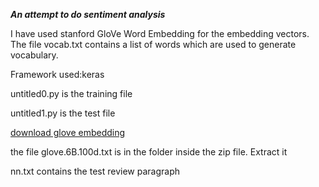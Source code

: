 ***An attempt to do sentiment analysis***

I have used stanford GloVe Word Embedding for the embedding vectors.
The file vocab.txt contains a list of words which are used to generate vocabulary.


Framework used:keras


untitled0.py is the training file

untitled1.py is the test file

[download glove embedding](nlp.stanford.edu/data/glove.6B.zip)

the file glove.6B.100d.txt is in the folder inside the zip file. Extract it

nn.txt contains the test review paragraph
